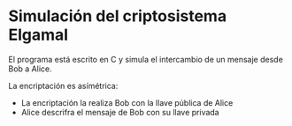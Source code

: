 # Simulación del criptosistema Elgamal

El programa está escrito en C y simula el intercambio de un mensaje desde Bob a Alice.

La encriptación es asímétrica:
- La encriptación la realiza Bob con la llave pública de Alice
- Alice descrifra el mensaje de Bob con su llave privada
